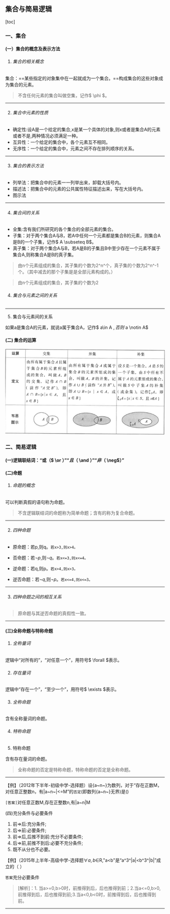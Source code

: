 ## 集合与简易逻辑

[toc]





###  一、集合

#### (一）集合的概念及表示方法

1. ###### 集合的相关概念

集合：==某些指定的对象集中在一起就成为一个集合。==构成集合的这些对象成为集合的元素。

> 不含任何元素的集合叫做空集，记作$ \phi $。
>

----



2. ###### 集合中元素的性质

- 确定性:设A是一个给定的集合,x是某一个具体的对象,则x或者是集合A的元素或者不是,两种情况必须满足一种。
- 互异性：一个给定的集合中，各个元素互不相同。
- 无序性：一个给定的集合中，元素之间不存在排列顺序的关系。

----



3. ###### 集合的表示方法

- 列举法：把集合中的元素一一列举出来，卸载大括号内。
- 描述法：把集合中的元素的公共属性特征描述出来，写在大括号内。
- 图示法

----



4. ###### 集合间的关系

- 全集:含有我们所研究的各个集合的全部元素的集合。
- 子集：对于两个集合A与B，若A中任何一个元素都是集合B的元素，则集合A是B的一个子集，记作$ A \subseteq B$。
- 真子集：对于两个集合A与B，若A是B的子集且B中至少存在一个元素不属于集合A,则称集合A是B的真子集。

> 由n个元素组成的集合，其子集的个数为2^n^个，真子集的个数为2^n^-1个。（其中减去的那个子集是是全部元素构成的。）

> 由n个元素组成的集合，其子集的个数为2

4. ###### 集合与元素之间的关系

----

5. 集合与元素间的关系

如果a是集合A的元素，就说a属于集合A，记作$ a\in A $,否则$ a \notin A$

#### (二) 集合的运算

![集合的运算](图片1.png)

### 二、简易逻辑

#### (一)逻辑联结词：“或（$ \or $）”“且（$ \and $）”“非（$ \neg$）”

#### (二)命题

1. ###### 命题的概念

可以判断真假的语句称为命题。

> 不含逻辑联结词的命题称为简单命题；含有的称为复合命题。

----

2. ###### 四种命题

- 原命题：若p,则q。<code>若x>3,则x>4。</code>

- 否命题：若$\neg p$,则$\neg q$。<code>若x<=3,则x<=4。</code>
- 逆命题：若q,则p。<code>若x>4,则x>3。</code>
- 逆否命题：若$\neg q$,则$\neg p$。<code>若x<=4,则x<=3。</code>

-----

3. ###### 四种命题之间的相互关系

> 原命题与其逆否命题的真假性一致。

----

#### (三)全称命题与特称命题

1. ###### 全称量词

逻辑中“对所有的”，“对任意一个”，用符号$ \forall $表示。

2. ###### 存在量词

逻辑中“存在一个”，“至少一个”，用符号$ \exists $表示。

3. ###### 全称命题

含有全称量词的命题。

4. ###### 特称命题

4. 特称命题

含有存在量词的命题。

> 全称命题的否定是特称命题，特称命题的否定是全称命题。

----

【例】（2012年下半年-初级中学-选择题）设{a~n~}为数列，对于“存在正数M，对任意正整数n，有|a~n~|<=M”的<code>否定</code>(即数列{a~n~}无界)是()

<code>[答案]</code>对任意正数M,存在正整数n,有|a~n|M

(四)充分条件与必要条件

1. 前=>后:充分条件;
2. 后=>前:必要条件;
3. 前=>后,后推不到前:充分不必要条件;
4. 后=>前,前推不到后:必要不充分条件;
5. 既不从分也不必要。

【例】（2015年上半年-高级中学-选择题$\forall a,b\in$R,"a<b"是“a^3^|a|<b^3^|b|”成立的（ ）

<code>答案</code>充分必要条件

> [解析]：1. 当a>=0,b>0时，前推得到后，后也推得到前；2.当a<=0,b>0,前推得到后，后也推得到前;3.当a<0,b<0时，前推得到后，后也推得到前。

----

